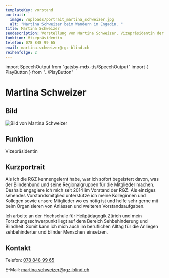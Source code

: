 ```yaml
---
templateKey: vorstand
portrait:
  image: /uploads/portrait_martina_schweizer.jpg
  alt: "Martina Schweizer beim Wandern im Engadin. "
title: Martina Schweizer
seodescription: Vorstellung von Martina Schweizer, Vizepräsidentin der Regionalgruppe Zürich.
funktion: Vizepräsidentin
telefon: 078 848 99 65
email: martina.schweizer@rgz-blind.ch
reihenfolge: 2
---
```

import SpeechOutput from "gatsby-mdx-tts/SpeechOutput"
import { PlayButton } from "../PlayButton"

<SpeechOutput id="vorstand-martina-schweizer" customPlayButton={PlayButton}>

# Martina Schweizer

## Bild

![Bild von Martina Schweizer](/uploads/portrait_martina_schweizer.jpg "Bild von Martina Schweizer")

## Funktion

Vizepräsidentin

## Kurzportrait

Als ich die RGZ kennengelernt habe, war ich sofort begeistert davon, was der Blindenbund und seine Regionalgruppen für die Mitglieder machen. Deshalb engagiere ich mich seit 2014 im Vorstand der RGZ. Als einziges sehendes Vorstandsmitglied unterstütze ich meine Kolleginnen und Kollegen sowie unsere Mitglieder wo es nötig ist und helfe sehr gerne mit beim Organisieren von Anlässen und weiteren  Vorstandsaufgaben. 

Ich arbeite an der Hochschule für Heilpädagogik Zürich und mein Forschungsschwerpunkt liegt auf dem Bereich Sehbehinderung und Blindheit. Somit kann ich mich auch im beruflichen Alltag für die Anliegen sehbehinderter und blinder Menschen einsetzen.  

## Kontakt

Telefon: [078 848 99 65](<tel:078 848 99 65>)

E-Mail: [martina.schweizer@rgz-blind.ch](mailto:martina.schweizer@rgz-blind.ch)

</SpeechOutput>